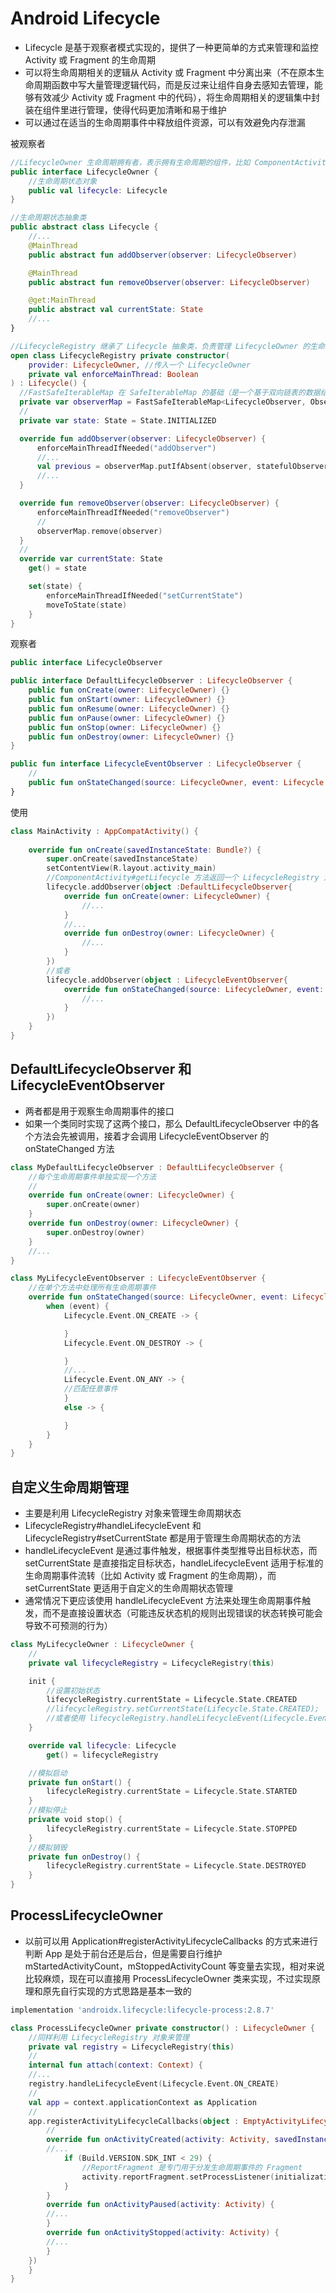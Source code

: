 # Android Lifecycle
- Lifecycle 是基于观察者模式实现的，提供了一种更简单的方式来管理和监控 Activity 或 Fragment 的生命周期
- 可以将生命周期相关的逻辑从 Activity 或 Fragment 中分离出来（不在原本生命周期函数中写大量管理逻辑代码，而是反过来让组件自身去感知去管理，能够有效减少 Activity 或 Fragment 中的代码），将生命周期相关的逻辑集中封装在组件里进行管理，使得代码更加清晰和易于维护
- 可以通过在适当的生命周期事件中释放组件资源，可以有效避免内存泄漏


被观察者
```kotlin
//LifecycleOwner 生命周期拥有者，表示拥有生命周期的组件，比如 ComponentActivity，Fragment 都实现了 LifecycleOwner 接口
public interface LifecycleOwner {
    //生命周期状态对象
    public val lifecycle: Lifecycle
}
```
 
```kotlin
//生命周期状态抽象类
public abstract class Lifecycle {
    //...
    @MainThread
    public abstract fun addObserver(observer: LifecycleObserver)

    @MainThread
    public abstract fun removeObserver(observer: LifecycleObserver)

    @get:MainThread
    public abstract val currentState: State
    //...
}
```

```kotlin
//LifecycleRegistry 继承了 Lifecycle 抽象类，负责管理 LifecycleOwner 的生命周期状态
open class LifecycleRegistry private constructor(
    provider: LifecycleOwner, //传入一个 LifecycleOwner
    private val enforceMainThread: Boolean
) : Lifecycle() {
  //FastSafeIterableMap 在 SafeIterableMap 的基础（是一个基于双向链表的数据结构，支持在遍历过程中安全地删除元素，线程不安全的）上增加了一个 HashMap 来实际存储数据，使得数据的查询速度更快
  private var observerMap = FastSafeIterableMap<LifecycleObserver, ObserverWithState>()
  //
  private var state: State = State.INITIALIZED

  override fun addObserver(observer: LifecycleObserver) {
      enforceMainThreadIfNeeded("addObserver")
      //...
      val previous = observerMap.putIfAbsent(observer, statefulObserver)
      //...
  }

  override fun removeObserver(observer: LifecycleObserver) {
      enforceMainThreadIfNeeded("removeObserver")
      //
      observerMap.remove(observer)
  }
  //
  override var currentState: State
    get() = state

    set(state) {
        enforceMainThreadIfNeeded("setCurrentState")
        moveToState(state)
    }
}
```

观察者
```kotlin
public interface LifecycleObserver
```

```kotlin
public interface DefaultLifecycleObserver : LifecycleObserver {
    public fun onCreate(owner: LifecycleOwner) {}
    public fun onStart(owner: LifecycleOwner) {}
    public fun onResume(owner: LifecycleOwner) {}
    public fun onPause(owner: LifecycleOwner) {}
    public fun onStop(owner: LifecycleOwner) {}
    public fun onDestroy(owner: LifecycleOwner) {}
}
```

```kotlin
public fun interface LifecycleEventObserver : LifecycleObserver {
    //
    public fun onStateChanged(source: LifecycleOwner, event: Lifecycle.Event)
}
```

使用
```kotlin
class MainActivity : AppCompatActivity() {
    
    override fun onCreate(savedInstanceState: Bundle?) {
        super.onCreate(savedInstanceState)
        setContentView(R.layout.activity_main)
        //ComponentActivity#getLifecycle 方法返回一个 LifecycleRegistry 对象
        lifecycle.addObserver(object :DefaultLifecycleObserver{
            override fun onCreate(owner: LifecycleOwner) {
                //...
            }
            //...
            override fun onDestroy(owner: LifecycleOwner) {
                //...
            }
        })
        //或者
        lifecycle.addObserver(object : LifecycleEventObserver{
            override fun onStateChanged(source: LifecycleOwner, event: Lifecycle.Event) {
                //...
            }
        })
    }
}
```


## DefaultLifecycleObserver 和 LifecycleEventObserver
- 两者都是用于观察生命周期事件的接口
- 如果一个类同时实现了这两个接口，那么 DefaultLifecycleObserver 中的各个方法会先被调用，接着才会调用 LifecycleEventObserver 的 onStateChanged 方法

```kotlin
class MyDefaultLifecycleObserver : DefaultLifecycleObserver {
    //每个生命周期事件单独实现一个方法
    //
    override fun onCreate(owner: LifecycleOwner) {
        super.onCreate(owner)
    }
    override fun onDestroy(owner: LifecycleOwner) {
        super.onDestroy(owner)
    }
    //...
}
```
```kotlin
class MyLifecycleEventObserver : LifecycleEventObserver {
    //在单个方法中处理所有生命周期事件
    override fun onStateChanged(source: LifecycleOwner, event: Lifecycle.Event) {
        when (event) {
            Lifecycle.Event.ON_CREATE -> {

            }
            Lifecycle.Event.ON_DESTROY -> {

            }
            //...
            Lifecycle.Event.ON_ANY -> {
            //匹配任意事件
            }
            else -> {

            }
        }
    }
}
```


## 自定义生命周期管理
- 主要是利用 LifecycleRegistry 对象来管理生命周期状态
- LifecycleRegistry#handleLifecycleEvent 和 LifecycleRegistry#setCurrentState 都是用于管理生命周期状态的方法
- handleLifecycleEvent 是通过事件触发，根据事件类型推导出目标状态，而 setCurrentState 是直接指定目标状态，handleLifecycleEvent 适用于标准的生命周期事件流转（比如 Activity 或 Fragment 的生命周期），而 setCurrentState 更适用于自定义的生命周期状态管理
- 通常情况下更应该使用 handleLifecycleEvent 方法来处理生命周期事件触发，而不是直接设置状态（可能违反状态机的规则出现错误的状态转换可能会导致不可预测的行为）

```kotlin
class MyLifecycleOwner : LifecycleOwner {
    //
    private val lifecycleRegistry = LifecycleRegistry(this)

    init {
        //设置初始状态
        lifecycleRegistry.currentState = Lifecycle.State.CREATED
        //lifecycleRegistry.setCurrentState(Lifecycle.State.CREATED);
        //或者使用 lifecycleRegistry.handleLifecycleEvent(Lifecycle.Event.CREATED)
    }

    override val lifecycle: Lifecycle
        get() = lifecycleRegistry

    //模拟启动
    private fun onStart() {
        lifecycleRegistry.currentState = Lifecycle.State.STARTED
    }
    //模拟停止
    private void stop() {
        lifecycleRegistry.currentState = Lifecycle.State.STOPPED
    }
    //模拟销毁
    private fun onDestroy() {
        lifecycleRegistry.currentState = Lifecycle.State.DESTROYED
    }
}
```


## ProcessLifecycleOwner
- 以前可以用 Application#registerActivityLifecycleCallbacks 的方式来进行判断 App 是处于前台还是后台，但是需要自行维护 mStartedActivityCount，mStoppedActivityCount 等变量去实现，相对来说比较麻烦，现在可以直接用 ProcessLifecycleOwner 类来实现，不过实现原理和原先自行实现的方式思路是基本一致的

```groovy
implementation 'androidx.lifecycle:lifecycle-process:2.8.7'
```

```kotlin
class ProcessLifecycleOwner private constructor() : LifecycleOwner {
    //同样利用 LifecycleRegistry 对象来管理
    private val registry = LifecycleRegistry(this)
    //
    internal fun attach(context: Context) {
    //...
    registry.handleLifecycleEvent(Lifecycle.Event.ON_CREATE)
    //
    val app = context.applicationContext as Application
    //
    app.registerActivityLifecycleCallbacks(object : EmptyActivityLifecycleCallbacks() {
        //
        override fun onActivityCreated(activity: Activity, savedInstanceState: Bundle?) {
        //...
            if (Build.VERSION.SDK_INT < 29) {
                //ReportFragment 是专门用于分发生命周期事件的 Fragment
                activity.reportFragment.setProcessListener(initializationListener)
            }
        }
        override fun onActivityPaused(activity: Activity) {
        //...
        }
        override fun onActivityStopped(activity: Activity) {
        //...
        }
    })
    }
}
```

 